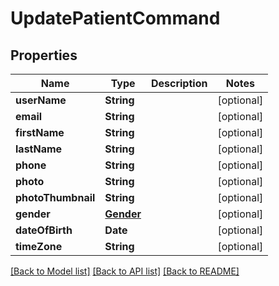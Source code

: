 # UpdatePatientCommand

## Properties
Name | Type | Description | Notes
------------ | ------------- | ------------- | -------------
**userName** | **String** |  | [optional] 
**email** | **String** |  | [optional] 
**firstName** | **String** |  | [optional] 
**lastName** | **String** |  | [optional] 
**phone** | **String** |  | [optional] 
**photo** | **String** |  | [optional] 
**photoThumbnail** | **String** |  | [optional] 
**gender** | [**Gender**](Gender.md) |  | [optional] 
**dateOfBirth** | **Date** |  | [optional] 
**timeZone** | **String** |  | [optional] 

[[Back to Model list]](../README.md#documentation-for-models) [[Back to API list]](../README.md#documentation-for-api-endpoints) [[Back to README]](../README.md)


